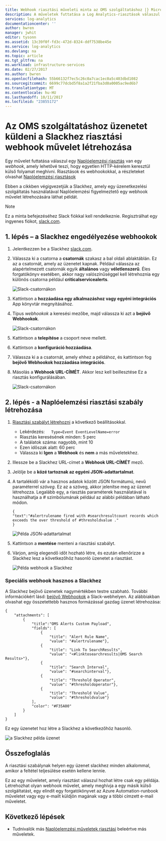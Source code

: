 ```yaml
---
title: Webhook riasztási műveleti minta az OMS szolgáltatáshoz |} Microsoft Docs
description: A műveletek futtatása a Log Analytics-riasztások válaszul egyik egy * webhook *, amely lehetővé teszi egyetlen HTTP-kérelem keresztül külső folyamat meghívni. Ez a cikk végigvezeti a Slackhez használatával Naplóelemzési figyelmeztető egy webhook művelet létrehozására láthat példát.
services: log-analytics
documentationcenter: ''
author: bwren
manager: jwhit
editor: tysonn
ms.assetid: 13c39f0f-fd3c-472d-8324-ddf7538be45e
ms.service: log-analytics
ms.devlang: na
ms.topic: article
ms.tgt_pltfrm: na
ms.workload: infrastructure-services
ms.date: 02/27/2017
ms.author: bwren
ms.openlocfilehash: 55b66132f7ec5c26c0a7cac1ec0a5c403dbd1082
ms.sourcegitcommit: 6699c77dcbd5f8a1a2f21fba3d0a0005ac9ed6b7
ms.translationtype: MT
ms.contentlocale: hu-HU
ms.lasthandoff: 10/11/2017
ms.locfileid: "23855172"
---
```

# <a name="create-an-alert-webhook-action-in-oms-log-analytics-to-send-message-to-slack"></a>Az OMS szolgáltatáshoz üzenetet küldeni a Slackhez riasztási webhook művelet létrehozása
Egy művelet futtatása válaszul egy [Naplóelemzési riasztás](log-analytics-alerts.md) van egy *webhook*, amely lehetővé teszi, hogy egyetlen HTTP-kérelem keresztül külső folyamat meghívni.  Riasztások és webhookokkal, a részleteket olvashat [Naplóelemzési riasztások](log-analytics-alerts.md)

Ebben a cikkben végigvezetjük a Slackhez, amely egy üzenetkezelési szolgáltatás használatával Naplóelemzési figyelmeztető egy webhook művelet létrehozására láthat példát.

> [!NOTE]
> Ez a minta befejezéséhez Slack fiókkal kell rendelkeznie.  Regisztrálhat egy ingyenes fiókot, [slack.com](http://slack.com).
> 
> 

## <a name="step-1---enable-webhooks-in-slack"></a>1. lépés – a Slackhez engedélyezése webhookok
1. Jelentkezzen be a Slackhez [slack.com](http://slack.com).
2. Válassza ki a csatorna a **csatornák** szakasz a bal oldali ablaktáblán.  Ez az a csatornát, amely az üzenetet kapnak.  Például válassza az alapértelmezett csatornák egyik **általános** vagy **véletlenszerű**.  Éles forgatókönyv esetében, akkor nagy valószínűséggel kell létrehoznia egy különös csatorna például **criticalservicealerts**. <br>
   
   ![Slack-csatornákon](media/log-analytics-alerts-webhooks/oms-webhooks01.png)
3. Kattintson a **hozzáadása egy alkalmazáshoz vagy egyéni integrációs** App könyvtár megnyitásához.
4. Típus *webhookok* a keresési mezőbe, majd válassza ki azt a **bejövő Webhookok**. <br>
   
   ![Slack-csatornákon](media/log-analytics-alerts-webhooks/oms-webhooks02.png)
5. Kattintson a **telepítése** a csoport neve mellett.
6. Kattintson a **konfiguráció hozzáadása**.
7. Válassza ki a a csatornát, amely ehhez a példához, és kattintson fog **bejövő Webhookok hozzáadása integrációs**.  
8. Másolás a **Webhook URL-CÍMÉT**.  Akkor lesz kell beillesztése Ez a riasztás konfigurálásában. <br>
   
    ![Slack-csatornákon](media/log-analytics-alerts-webhooks/oms-webhooks05.png)

## <a name="step-2---create-alert-rule-in-log-analytics"></a>2. lépés - a Naplóelemzési riasztási szabály létrehozása
1. [Riasztási szabályt létrehozni](log-analytics-alerts.md) a következő beállításokkal.
   * Lekérdezés:```    Type=Event EventLevelName=error ```
   * Riasztás keresésének minden: 5 perc
   * A találatok száma: nagyobb, mint 10
   * Ezen időszak alatt: 60 perc
   * Válassza ki **Igen** a **Webhook** és **nem** a más műveletekhez.
2. Illessze be a Slackhez URL-címet a **Webhook URL-CÍMÉT** mező.
3. Jelölje be a **közé tartoznak az egyéni JSON-adattartalmat**.
4. A tartalékidő vár a hasznos adatok között JSON formátumú, nevű paraméterrel *szöveg*.  Ez az a szöveg, akkor jelenítse meg az üzenet létrehozza.  Legalább egy, a riasztás paraméterek használatával is használhatja a  *#*  szimbólumának például az alábbi példában látható módon.
   
    ```
    {
    "text":"#alertrulename fired with #searchresultcount records which exceeds the over threshold of #thresholdvalue ."
    }
    ```
   
    ![Példa JSON-adattartalmat](media/log-analytics-alerts-webhooks/oms-webhooks07.png)
5. Kattintson a **mentése** menteni a riasztási szabályt.
6. Várjon, amíg elegendő időt hozható létre, és ezután ellenőrizze a Slackhez lesz a következőhöz hasonló üzenetet a riasztást.
   
   ![Példa webhook a Slackhez](media/log-analytics-alerts-webhooks/oms-webhooks08.png)

### <a name="advanced-webhook-payload-for-slack"></a>Speciális webhook hasznos a Slackhez
A Slackhez bejövő üzenetek nagymértékben testre szabható. További információkért lásd: [bejövő Webhookok](https://api.slack.com/incoming-webhooks) a Slack-webhelyen. Az alábbiakban olvashat egy összetettebb hasznos formázással gazdag üzenet létrehozása:

    {
        "attachments": [
            {
                "title":"OMS Alerts Custom Payload",
                "fields": [
                    {
                        "title": "Alert Rule Name",
                        "value": "#alertrulename"},
                    {
                        "title": "Link To SearchResults",
                        "value": "<#linktosearchresults|OMS Search Results>"},
                    {
                        "title": "Search Interval",
                        "value": "#searchinterval"},
                    {
                        "title": "Threshold Operator",
                        "value": "#thresholdoperator"},
                    {
                        "title": "Threshold Value",
                        "value": "#thresholdvalue"}
                ],
                "color": "#F35A00"
            }
        ]
    }


Ez egy üzenetet hoz létre a Slackhez a következőhöz hasonló.

![a Slackhez példa üzenet](media/log-analytics-alerts-webhooks/oms-webhooks09.png)

## <a name="summary"></a>Összefoglalás
A riasztási szabálynak helyen egy üzenet slackhez minden alkalommal, amikor a feltétel teljesülése esetén kellene lennie.  

Ez az egy műveletet, amely riasztást válaszul hozhat létre csak egy példája.  Létrehozhat olyan webhook művelet, amely meghívja a egy másik külső szolgáltatást, egy elindít egy forgatókönyvet az Azure Automation-runbook műveletet vagy egy e-mailt küldjön magának vagy a többi címzett e-mail műveletet.   

## <a name="next-steps"></a>Következő lépések
* Tudnivalók más [Naplóelemzési műveletek riasztási](log-analytics-alerts-actions.md) beleértve más műveletek.


